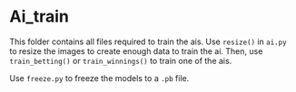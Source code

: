# Ai_train

This folder contains all files required to train the ais.
Use ```resize()``` in ``ai.py`` to resize the images to create enough data
to train the ai. Then, use ``train_betting()`` or ``train_winnings()``
to train one of the ais.

Use ```freeze.py``` to freeze the models to a ``.pb`` file.